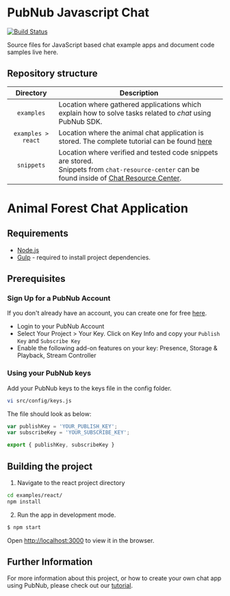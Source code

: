 # PubNub Javascript Chat

[![Build Status](https://travis-ci.com/pubnub/chat-examples-javascript.svg?token=ey6rVJnpqsBKpxXy2fYF&branch=master)](https://travis-ci.com/pubnub/chat-examples-javascript)

Source files for JavaScript based chat example apps and document code 
samples live here.

## Repository structure

| Directory  | Description |
|:----------:| ----------- |
| `examples` | Location where gathered applications which explain how to solve tasks related to _chat_ using PubNub SDK. |
| `examples > react` | Location where the animal chat application is stored. The complete tutorial can be found [here](https://www.pubnub.com/developers/chat-resource-center/docs/getting-started/javascript/)|
| `snippets` | Location where verified and tested code snippets are stored.<br>Snippets from `chat-resource-center` can be found inside of [Chat Resource Center](https://pubnub.github.io/chat-resource-center/). |


# Animal Forest Chat Application

## Requirements

* [Node.js](https://nodejs.org/en/)
* [Gulp](https://gulpjs.com) - required to install project dependencies.

## Prerequisites

### Sign Up for a PubNub Account

If you don't already have an account, you can create one for free [here](https://dashboard.pubnub.com/).

* Login to your PubNub Account
* Select Your Project > Your Key. Click on Key Info and copy your `Publish Key` and `Subscribe Key`
* Enable the following add-on features on your key: Presence, Storage & Playback, Stream Controller

### Using your PubNub keys

Add your PubNub keys to the keys file in the config folder.
```bash
vi src/config/keys.js
```
The file should look as below:
```js
var publishKey = 'YOUR_PUBLISH_KEY';
var subscribeKey = 'YOUR_SUBSCRIBE_KEY';

export { publishKey, subscribeKey }
```

## Building the project

1. Navigate to the react project directory
```bash
cd examples/react/
npm install
```

2. Run the app in development mode.
```bash
$ npm start
```

Open [http://localhost:3000](http://localhost:3000) to view it in the browser.

## Further Information

For more information about this project, or how to create your own chat app using PubNub, please check out our [tutorial](https://www.pubnub.com/developers/chat-resource-center/docs/getting-started/javascript/).
